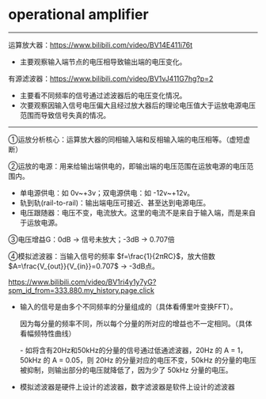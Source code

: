 # operational amplifier

---

运算放大器：https://www.bilibili.com/video/BV14E411i76t

* 主要观察输入端节点的电压相导致输出端的电压变化。

有源滤波器：https://www.bilibili.com/video/BV1vJ411G7hg?p=2

* 主要看不同频率的信号通过滤波器后的电压变化情况。
* 次要观察因输入信号电压偏大且经过放大器后的理论电压值大于运放电源电压范围而导致信号失真的情况。

---

①运放分析核心：运算放大器的同相输入端和反相输入端的电压相等。（虚短虚断）

②运放的电源：用来给输出端供电的，即输出端的电压范围在运放电源的电压范围内。

- 单电源供电：如 0v\~+3v；双电源供电：如 -12v\~+12v。
- 轨到轨(rail\-to\-rail)：输出端电压可接近、甚至达到电源电压。
- 电压跟随器：电压不变，电流放大。这里的电流不是来自于输入端，而是来自于运放电源。

③电压增益G：0dB -> 信号未放大；-3dB -> 0.707倍

④模拟滤波器：当输入信号的频率 $f=\frac{1}{2πRC}$，放大倍数 $A=\frac{V_{out}}{V_{in}}=0.707$ -> -3dB点。

https://www.bilibili.com/video/BV1ri4y1y7yG?spm_id_from=333.880.my_history.page.click

* 输入的信号是由多个不同频率的分量组成的（具体看傅里叶变换FFT）。

  因为每分量的频率不同，所以每个分量的所对应的增益也不一定相同。（具体看幅频特性曲线）

  \- 如将含有20Hz和50kHz的分量的信号通过低通滤波器，20Hz 的 A = 1，50kHz 的 A = 0.05，则 20Hz 的分量对应的电压不变，50kHz 的分量的电压被抑制，则输出部分的电压就降低了，因为少了 50kHz 分量的电压。

* 模拟滤波器是硬件上设计的滤波器，数字滤波器是软件上设计的滤波器



